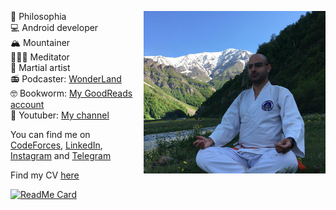 🤔 Philosophia <img src="https://github.com/Kaaveh/Kaaveh/blob/master/me.jpg" align="right" height="260"/><br>
💻 Android developer <br>
🏔 Mountainer <br>
🧘🏻‍♂️ Meditator <br>
🥋 Martial artist <br>
📻 Podcaster: [WonderLand](http://pod.link/1525211010) <br>
🤓 Bookworm: [My GoodReads account](https://www.goodreads.com/user/show/101071340-kaaveh-mohamedi) <br>
🎥 Youtuber: [My channel](https://www.youtube.com/channel/UCVnbJ9UHinFrQIy9WAUV_yw?view_as=subscriber)

You can find me on [CodeForces](http://codeforces.com/profile/Aaghoz_Daar), [LinkedIn](https://www.linkedin.com/in/kaaveh/), [Instagram](https://www.instagram.com/kaaveh_mohamedi/) and [Telegram](https://t.me/javatar)

Find my CV [here](CV%20-%20Kaaveh%20Mohamedi.pdf)

[![ReadMe Card](https://github-readme-stats.vercel.app/api?username=Kaaveh&theme=prussian&show_icons=true)](https://github.com/Kaaveh)
